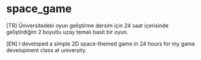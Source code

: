 # space_game

[TR] Üniversitedeki oyun geliştirme dersim için 24 saat içerisinde geliştirdiğim 2 boyutlu uzay temalı basit bir oyun.

[EN] I developed a simple 2D space-themed game in 24 hours for my game development class at university.
